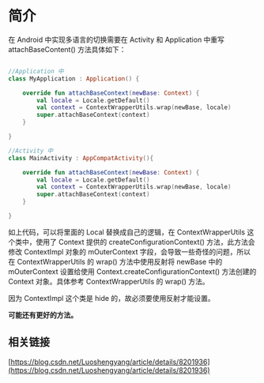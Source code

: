 # 简介

在 Android 中实现多语言的切换需要在 Activity 和 Application 中重写 attachBaseContent() 方法具体如下：

``` kotlin

//Application 中
class MyApplication : Application() {

    override fun attachBaseContext(newBase: Context) {
        val locale = Locale.getDefault()
        val context = ContextWrapperUtils.wrap(newBase, locale)
        super.attachBaseContext(context)
    }

}

//Activity 中
class MainActivity : AppCompatActivity(){

    override fun attachBaseContext(newBase: Context) {
        val locale = Locale.getDefault()
        val context = ContextWrapperUtils.wrap(newBase, locale)
        super.attachBaseContext(context)
    }

}

```

如上代码，可以将里面的 Local 替换成自己的逻辑，在 ContextWrapperUtils 这个类中，使用了 Context 提供的 createConfigurationContext() 方法，此方法会修改 ContextImpl 对象的 mOuterContext 字段，会导致一些奇怪的问题，所以在 ContextWrapperUtils 的 wrap() 方法中使用反射将 newBase 中的 mOuterContext 设置给使用 Context.createConfigurationContext() 方法创建的 Context 对象。具体参考 ContextWrapperUtils 的 wrap() 方法。

因为 ContextImpl 这个类是 hide 的，故必须要使用反射才能设置。

**可能还有更好的方法。**

## 相关链接
[https://blog.csdn.net/Luoshengyang/article/details/8201936](https://blog.csdn.net/Luoshengyang/article/details/8201936)